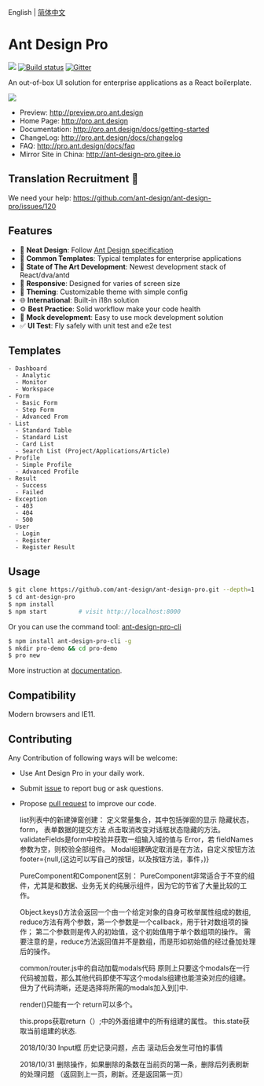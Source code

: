 English | [简体中文](./README.zh-CN.md)

# Ant Design Pro

[![](https://img.shields.io/travis/ant-design/ant-design-pro/master.svg?style=flat-square)](https://travis-ci.org/ant-design/ant-design-pro) [![Build status](https://ci.appveyor.com/api/projects/status/67fxu2by3ibvqtat/branch/master?svg=true)](https://ci.appveyor.com/project/afc163/ant-design-pro/branch/master)  [![Gitter](https://badges.gitter.im/ant-design/ant-design-pro.svg)](https://gitter.im/ant-design/ant-design-pro?utm_source=badge&utm_medium=badge&utm_campaign=pr-badge)

An out-of-box UI solution for enterprise applications as a React boilerplate.

![](https://gw.alipayobjects.com/zos/rmsportal/xEdBqwSzvoSapmnSnYjU.png)

- Preview: http://preview.pro.ant.design
- Home Page: http://pro.ant.design
- Documentation: http://pro.ant.design/docs/getting-started
- ChangeLog: http://pro.ant.design/docs/changelog
- FAQ: http://pro.ant.design/docs/faq
- Mirror Site in China: http://ant-design-pro.gitee.io

## Translation Recruitment :loudspeaker:

We need your help: https://github.com/ant-design/ant-design-pro/issues/120

## Features

- :gem: **Neat Design**: Follow [Ant Design specification](http://ant.design/)
- :triangular_ruler: **Common Templates**: Typical templates for enterprise applications
- :rocket: **State of The Art Development**: Newest development stack of React/dva/antd
- :iphone: **Responsive**: Designed for varies of screen size
- :art: **Theming**: Customizable theme with simple config
- :globe_with_meridians: **International**: Built-in i18n solution
- :gear: **Best Practice**: Solid workflow make your code health
- :1234: **Mock development**: Easy to use mock development solution
- :white_check_mark: **UI Test**: Fly safely with unit test and e2e test

## Templates

```
- Dashboard
  - Analytic
  - Monitor
  - Workspace
- Form
  - Basic Form
  - Step Form
  - Advanced From
- List
  - Standard Table
  - Standard List
  - Card List
  - Search List (Project/Applications/Article)
- Profile
  - Simple Profile
  - Advanced Profile
- Result
  - Success
  - Failed
- Exception
  - 403
  - 404
  - 500
- User
  - Login
  - Register
  - Register Result
```

## Usage

```bash
$ git clone https://github.com/ant-design/ant-design-pro.git --depth=1
$ cd ant-design-pro
$ npm install
$ npm start         # visit http://localhost:8000
```

Or you can use the command tool: [ant-design-pro-cli](https://github.com/ant-design/ant-design-pro-cli)

```bash
$ npm install ant-design-pro-cli -g
$ mkdir pro-demo && cd pro-demo
$ pro new
```

More instruction at [documentation](http://pro.ant.design/docs/getting-started).

## Compatibility

Modern browsers and IE11.

## Contributing

Any Contribution of following ways will be welcome:

- Use Ant Design Pro in your daily work.
- Submit [issue](http://github.com/ant-design/ant-design-pro/issues) to report bug or ask questions.
- Propose [pull request](http://github.com/ant-design/ant-design-pro/pulls) to improve our code.

  list列表中的新建弹窗创建：
  定义常量集合，其中包括弹窗的显示 隐藏状态，form， 表单数据的提交方法 点击取消改变对话框状态隐藏的方法。
  validateFields是form中校验并获取一组输入域的值与 Error，若 fieldNames 参数为空，则校验全部组件。
  Modal组建确定取消是在<Modal footer={null}>方法，自定义按钮方法footer={null,(这边可以写自己的按钮，以及按钮方法，事件，)}
  
  PureComponent和Component区别：
  PureComponent非常适合于不变的组件，尤其是和数据、业务无关的纯展示组件，因为它的节省了大量比较的工作。
  
  Object.keys()方法会返回一个由一个给定对象的自身可枚举属性组成的数组,
  reduce方法有两个参数，第一个参数是一个callback，用于针对数组项的操作；
  第二个参数则是传入的初始值，这个初始值用于单个数组项的操作。
  需要注意的是，reduce方法返回值并不是数组，而是形如初始值的经过叠加处理后的操作。
 
  common/router.js中的自动加载modals代码  原则上只要这个modals在一行代码被加载，那么其他代码即使不写这个modals组建也能渲染对应的组建。
  但为了代码清晰，还是选择将所需的modals加入到[]中.
  
  render()只能有一个  return可以多个。
  
  this.props获取return（）;中的外面组建中的所有组建的属性。
  this.state获取当前组建的状态.
  
  2018/10/30
    Input框 历史记录问题，点击 滚动后会发生可怕的事情
    
  2018/10/31
    删除操作，如果删除的条数在当前页的第一条，删除后列表刷新的处理问题
    （返回到上一页，刷新。还是返回第一页）
